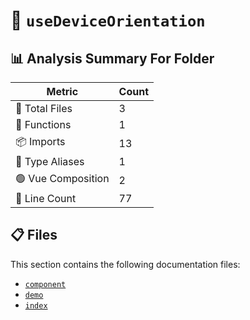 # 📁 `useDeviceOrientation`

## 📊 Analysis Summary For Folder

| Metric | Count |
|--------|-------|
| 📁 Total Files | 3 |
| 🔧 Functions | 1 |
| 📦 Imports | 13 |
| 📑 Type Aliases | 1 |
| 🟢 Vue Composition | 2 |
| 🔢 Line Count | 77 |


## 📋 Files

This section contains the following documentation files:

- [`component`](./component.md)
- [`demo`](./demo.md)
- [`index`](./index.md)